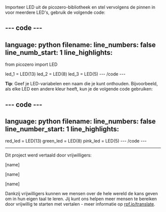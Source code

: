 Importeer LED uit de picozero-bibliotheek en stel vervolgens de pinnen in voor meerdere LED's, gebruik de volgende code:

--- code ---
---
language: python filename: line_numbers: false line_numb_start: 1
line_highlights:
---
from picozero import LED

led_1 = LED(13) led_2 = LED(8) led_3 = LED(5)
--- /code ---

**Tip**: Geef je LED-variabelen een naam die je kunt onthouden. Bijvoorbeeld, als elke LED een andere kleur heeft, kun je de volgende code gebruiken:

--- code ---
---
language: python filename: line_numbers: false line_number_start: 1
line_highlights:
---
red_led = LED(13) green_led = LED(8) pink_led = LED(5)
--- /code ---

***
Dit project werd vertaald door vrijwilligers:

[name]

[name]

[name]

Dankzij vrijwilligers kunnen we mensen over de hele wereld de kans geven om in hun eigen taal te leren. Jij kunt ons helpen meer mensen te bereiken door vrijwillig te starten met vertalen - meer informatie op [rpf.io/translate](https://rpf.io/translate).
